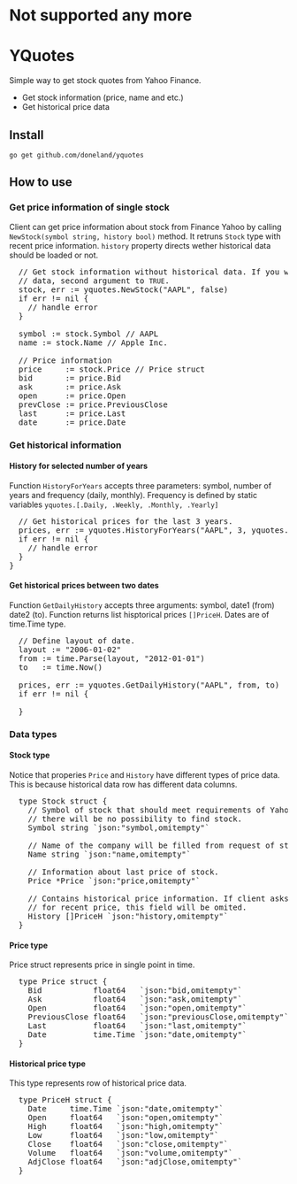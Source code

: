 <h1>Not supported any more</h1>

<h1>YQuotes</h1>
<p>Simple way to get stock quotes from Yahoo Finance.</p>
<p>
  <ul>
    <li>Get stock information (price, name and etc.)</li>
    <li>Get historical price data</li>
  </ul>
</p>

<h2>Install</h2>
<code>go get github.com/doneland/yquotes</code>

<h2>How to use</h2>
<h3>Get price information of single stock</h3>
<p>
  Client can get price information about stock from Finance Yahoo by calling 
  <code>NewStock(symbol string, history bool)</code> method. It retruns
  <code>Stock</code> type with recent price information. <code>history</code> property 
  directs wether historical data should be loaded or not.
</p>

<pre>
  // Get stock information without historical data. If you want to load historical
  // data, second argument to <code>TRUE</code>.
  stock, err := yquotes.NewStock("AAPL", false)
  if err != nil {
    // handle error
  }

  symbol := stock.Symbol // AAPL
  name := stock.Name // Apple Inc.
  
  // Price information
  price     := stock.Price // Price struct 
  bid       := price.Bid
  ask       := price.Ask
  open      := price.Open
  prevClose := price.PreviousClose
  last      := price.Last
  date      := price.Date 
</pre>

<h3>Get historical information</h3>
<h4>History for selected number of years</h4>

<p>
  Function <code>HistoryForYears</code> accepts three parameters: symbol, number of 
  years and frequency (daily, monthly). Frequency is defined by static variables 
  <code>yquotes.[.Daily, .Weekly, .Monthly, .Yearly]</code>
</p>

<pre>
  // Get historical prices for the last 3 years.
  prices, err := yquotes.HistoryForYears("AAPL", 3, yquotes.Daily)
  if err != nil {
    // handle error
  }
}
</pre>

<h4>Get historical prices between two dates</h4>
<p>
  Function <code>GetDailyHistory</code> accepts three arguments: symbol, date1 (from)
  date2 (to). Function returns list hisptorical prices <code>[]PriceH</code>. Dates are of time.Time type.
</p>

<pre>
  // Define layout of date. 
  layout := "2006-01-02"
  from := time.Parse(layout, "2012-01-01")
  to   := time.Now()

  prices, err := yquotes.GetDailyHistory("AAPL", from, to)
  if err != nil {

  }
</pre>

<h3>Data types</h3>
<h4>Stock type</h4>

<p>
  Notice that properies <code>Price</code> and <code>History</code> have different 
  types of price data. This is because historical data row has different data columns.
</p>

<pre>
  type Stock struct {
    // Symbol of stock that should meet requirements of Yahoo. Otherwise,
    // there will be no possibility to find stock.
    Symbol string `json:"symbol,omitempty"`

    // Name of the company will be filled from request of stock data.
    Name string `json:"name,omitempty"`

    // Information about last price of stock.
    Price *Price `json:"price,omitempty"`

    // Contains historical price information. If client asks information
    // for recent price, this field will be omited.
    History []PriceH `json:"history,omitempty"`
  }
</pre>

<h4>Price type</h4>

<p>Price struct represents price in single point in time.</p>
<pre>
  type Price struct {
    Bid           float64   `json:"bid,omitempty"`
    Ask           float64   `json:"ask,omitempty"`
    Open          float64   `json:"open,omitempty"`
    PreviousClose float64   `json:"previousClose,omitempty"`
    Last          float64   `json:"last,omitempty"`
    Date          time.Time `json:"date,omitempty"`
  }
</pre>

<h4>Historical price type</h4>

<p>This type represents row of historical price data.</p>
<pre>
  type PriceH struct {
    Date     time.Time `json:"date,omitempty"`
    Open     float64   `json:"open,omitempty"`
    High     float64   `json:"high,omitempty"`
    Low      float64   `json:"low,omitempty"`
    Close    float64   `json:"close,omitempty"`
    Volume   float64   `json:"volume,omitempty"`
    AdjClose float64   `json:"adjClose,omitempty"`
  }
</pre>

